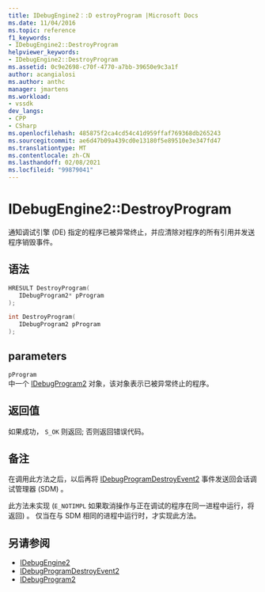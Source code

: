 ```yaml
---
title: IDebugEngine2：:D estroyProgram |Microsoft Docs
ms.date: 11/04/2016
ms.topic: reference
f1_keywords:
- IDebugEngine2::DestroyProgram
helpviewer_keywords:
- IDebugEngine2::DestroyProgram
ms.assetid: 0c9e2698-c70f-4770-a7bb-39650e9c3a1f
author: acangialosi
ms.author: anthc
manager: jmartens
ms.workload:
- vssdk
dev_langs:
- CPP
- CSharp
ms.openlocfilehash: 485875f2ca4cd54c41d959ffaf769368db265243
ms.sourcegitcommit: ae6d47b09a439cd0e13180f5e89510e3e347fd47
ms.translationtype: MT
ms.contentlocale: zh-CN
ms.lasthandoff: 02/08/2021
ms.locfileid: "99879041"
---
```

# <a name="idebugengine2destroyprogram"></a>IDebugEngine2::DestroyProgram
通知调试引擎 (DE) 指定的程序已被异常终止，并应清除对程序的所有引用并发送程序销毁事件。

## <a name="syntax"></a>语法

```cpp
HRESULT DestroyProgram( 
   IDebugProgram2* pProgram
);
```

```cpp
int DestroyProgram( 
   IDebugProgram2 pProgram
);
```

## <a name="parameters"></a>parameters
`pProgram`\
中一个 [IDebugProgram2](../../../extensibility/debugger/reference/idebugprogram2.md) 对象，该对象表示已被异常终止的程序。

## <a name="return-value"></a>返回值
 如果成功， `S_OK` 则返回; 否则返回错误代码。

## <a name="remarks"></a>备注
 在调用此方法之后，以后再将 [IDebugProgramDestroyEvent2](../../../extensibility/debugger/reference/idebugprogramdestroyevent2.md) 事件发送回会话调试管理器 (SDM) 。

 此方法未实现 (`E_NOTIMPL` 如果取消操作与正在调试的程序在同一进程中运行，将返回) 。 仅当在与 SDM 相同的进程中运行时，才实现此方法。

## <a name="see-also"></a>另请参阅
- [IDebugEngine2](../../../extensibility/debugger/reference/idebugengine2.md)
- [IDebugProgramDestroyEvent2](../../../extensibility/debugger/reference/idebugprogramdestroyevent2.md)
- [IDebugProgram2](../../../extensibility/debugger/reference/idebugprogram2.md)
